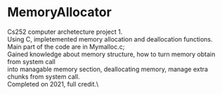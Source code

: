 # MemoryAllocator
Cs252 computer archetecture project 1.\
Using C, impletemented memory allocation and deallocation functions.\
Main part of the code are in Mymalloc.c;\
Gained knowledge about memory structure, how to turn memory obtain from system call \
into managable memory section, deallocating memory, manage extra chunks from system call.\
Completed on 2021, full credit.\
